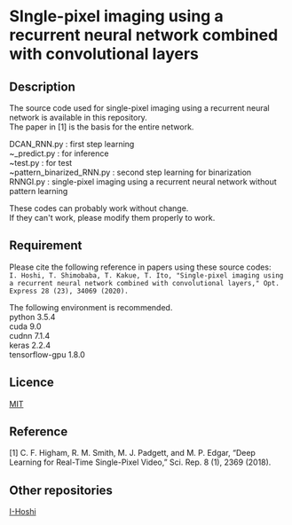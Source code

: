 SIngle-pixel imaging using a recurrent neural network combined with convolutional layers
====

## Description
The source code used for single-pixel imaging using a recurrent neural network is available in this repository.  
The paper in [1] is the basis for the entire network.

DCAN_RNN.py : first step learning  
~_predict.py : for inference  
~test.py : for test  
~pattern_binarized_RNN.py : second step learning for binarization  
RNNGI.py : single-pixel imaging using a recurrent neural network without pattern learning  

These codes can probably work without change.  
If they can't work, please modify them properly to work.   



## Requirement
Please cite the following reference in papers using these source codes:  
`I. Hoshi, T. Shimobaba, T. Kakue, T. Ito, "Single-pixel imaging using a recurrent neural network combined with convolutional layers," Opt. Express 28 (23), 34069 (2020).`  

The following environment is recommended.  
python 3.5.4  
cuda 9.0  
cudnn 7.1.4  
keras 2.2.4  
tensorflow-gpu 1.8.0  

## Licence

[MIT](https://github.com/I-Hoshi/SPI_RNN/blob/master/LICENSE)

## Reference
[1] C. F. Higham, R. M. Smith, M. J. Padgett, and M. P. Edgar, “Deep Learning for Real-Time Single-Pixel Video,” Sci. Rep. 8 (1), 2369 (2018).

## Other repositories
[I-Hoshi](https://github.com/I-Hoshi)
